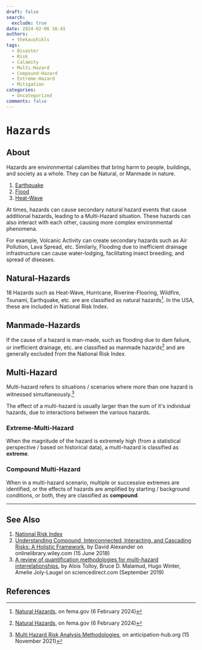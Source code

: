 ```yaml
---
draft: false
search:
  exclude: true
date: 2024-02-06 16:41
authors:
  - thekaushikls
tags:
  - Disaster
  - Risk
  - Calamity
  - Multi-Hazard
  - Compound-Hazard
  - Extreme-Hazard
  - Mitigation
categories:
  - Uncategorized
comments: false
---
```

<!-- more -->
# <kbd> Hazards </kbd>
## About
Hazards are environmental calamities that bring harm to people, buildings, and society as a whole. They can be Natural, or Manmade in nature.

1. [Earthquake](Earthquake.md)
2. [Flood](Flood.md)
3. [Heat-Wave](Heat-Wave.md)

At times, hazards can cause secondary natural hazard events that cause additional hazards, leading to a Multi-Hazard situation. These hazards can also interact with each other, causing more complex environmental phenomena.

For example, Volcanic Activity can create secondary hazards such as Air Pollution, Lava Spread, etc. Similarly, Flooding due to inefficient drainage infrastructure can cause water-lodging, facilitating insect breeding, and spread of diseases.

## Natural-Hazards
18 Hazards such as Heat-Wave, Hurricane, Riverine-Flooring, Wildfire, Tsunami, Earthquake, etc. are are classified as natural hazards[^1]. In the USA, these are included in National Risk Index.

## Manmade-Hazards
If the cause of a hazard is man-made, such as flooding due to dam failure, or inefficient drainage, etc. are classified as manmade hazards[^1] and are generally excluded from the National Risk Index.

## Multi-Hazard
Multi-hazard refers to situations / scenarios where more than one hazard is witnessed simultaneously.[^2]

The effect of a multi-hazard is usually larger than the sum of it's individual hazards, due to interactions between the various hazards.

### Extreme-Multi-Hazard
When the magnitude of the hazard is extremely high (from a statistical perspective / based on historical data), a multi-hazard is classified as **extreme**.

### Compound Multi-Hazard
When in a multi-hazard scenario, multiple or successive extremes are identified, or the effects of hazards are amplified by starting / background conditions, or both, they are classified as **compound**.

---
## See Also
1. [National Risk Index](https://www.fema.gov/flood-maps/products-tools/national-risk-index)
2. [Understanding Compound, Interconnected, Interacting, and Cascading Risks: A Holistic Framework](https://onlinelibrary.wiley.com/doi/10.1111/risa.13128), by David Alexander on onlinelibrary.wiley.com (15 June 2018)
3. [A review of quantification methodologies for multi-hazard interrelationships](https://www.sciencedirect.com/science/article/pii/S001282521930025X?via%3Dihub), by Alois Tolloy, Bruce D. Malamud, Hugo Winter, Amelie Joly-Laugel on sciencedirect.com (September 2019)

## References
[^1]: [Natural Hazards](https://hazards.fema.gov/nri/natural-hazards), on fema.gov (6 February 2024)
[^2]: [Multi Hazard Risk Analysis Methodologies](https://www.anticipation-hub.org/news/multi-hazard-risk-analysis-methodologies), on anticipation-hub.org (15 November 2021)
